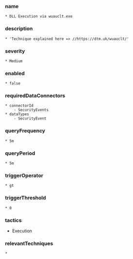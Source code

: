 ### name
	* DLL Execution via wuauclt.exe
### description
	* 'Technique explained here => //https://dtm.uk/wuauclt/'
### severity
	* Medium
### enabled
	* false
### requiredDataConnectors
	* connectorId
		- SecurityEvents
    * dataTypes
		- SecurityEvent
### queryFrequency
	* 5m
### queryPeriod
	* 5m
### triggerOperator
	* gt
### triggerThreshold
	* 0
### tactics
  - Execution
### relevantTechniques
	*
